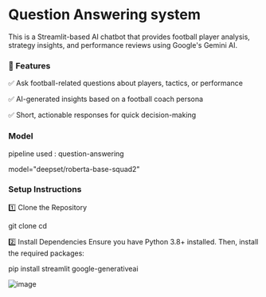 # Question Answering system

This is a Streamlit-based AI chatbot that provides football player analysis, strategy insights, and performance reviews using Google's Gemini AI.

### 🚀 Features

✅ Ask football-related questions about players, tactics, or performance

✅ AI-generated insights based on a football coach persona

✅ Short, actionable responses for quick decision-making

### Model

pipeline used : question-answering

model="deepset/roberta-base-squad2"

### Setup Instructions

1️⃣ Clone the Repository

git clone <your-repo-url>
cd <your-repo-folder>

2️⃣ Install Dependencies
Ensure you have Python 3.8+ installed. Then, install the required packages:

pip install streamlit google-generativeai

![image](https://github.com/user-attachments/assets/1cc5ec10-b566-45cf-b071-f26464e064fb)


